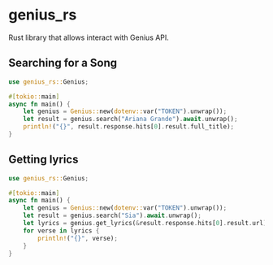 # genius_rs

Rust library that allows interact with Genius API.

##  Searching for a Song

```rust
use genius_rs::Genius;

#[tokio::main]
async fn main() {
    let genius = Genius::new(dotenv::var("TOKEN").unwrap());
    let result = genius.search("Ariana Grande").await.unwrap();
    println!("{}", result.response.hits[0].result.full_title);
}
```

## Getting lyrics

```rust
use genius_rs::Genius;

#[tokio::main]
async fn main() {
    let genius = Genius::new(dotenv::var("TOKEN").unwrap());
    let result = genius.search("Sia").await.unwrap();
    let lyrics = genius.get_lyrics(&result.response.hits[0].result.url).await.unwrap();
    for verse in lyrics {
        println!("{}", verse);
    }
}
```